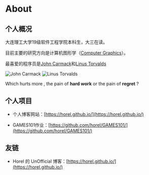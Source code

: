 # About


## 个人概况

大连理工大学19级软件工程学院本科生，大三在读。

目前主要的研究方向是计算机图形学（[Computer Graphics](https://en.wikipedia.org/wiki/Computer_graphics)）。

最喜爱的程序员是[John Carmack](https://en.wikipedia.org/wiki/John_Carmack)和[Linus Torvalds](https://en.wikipedia.org/wiki/Linus_Torvalds)

![John Carmack](https://tva4.sinaimg.cn/large/008ieO5lly8gqmb5tqfs4j30go093wfi.jpg)
![Linus Torvalds](https://pic3.zhimg.com/v2-6ec17a4f184ee3702974b74024d22ba1_720w.jpg?source=7e7ef6e2)

Which hurts more , the pain of **hard work** or the pain of **regret** ?

## 个人项目

- 个人博客网站：[https://horel.github.io/](https://horel.github.io/)

- GAMES101作业：[https://github.com/horel/GAMES101/](https://github.com/horel/GAMES101/)

## 友链

- Horel 的 UnOfficial 博客：[https://horel.github.io/](https://horel.github.io/)

